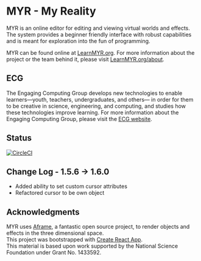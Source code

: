 # MYR - My Reality
MYR is an online editor for editing and viewing virtual worlds and effects. The system provides a beginner friendly interface with robust capabilities and is meant for exploration into the fun of programming.

MYR can be found online at [LearnMYR.org](https://learnmyr.org). For more information about the project or the team behind it, please visit [LearnMYR.org/about](https://learnmyr.org/about).

## ECG
The Engaging Computing Group develops new technologies to enable learners—youth, teachers, undergraduates, and others— in order for them to be creative in science, engineering, and computing, and studies how these technologies improve learning. For more information about the Engaging Computing Group, please visit the [ECG website](https://sites.uml.edu/engaging-computing).

## Status
[![CircleCI](https://circleci.com/gh/engaging-computing/MYR.svg?style=shield)](https://circleci.com/gh/engaging-computing/MYR)

## Change Log - 1.5.6 -> 1.6.0
- Added ability to set custom cursor attributes
- Refactored cursor to be own object

## Acknowledgments
MYR uses [Aframe](https://aframe.io), a fantastic open source project, to render objects and effects in the three dimensional space.  
This project was bootstrapped with [Create React App](https://github.com/facebookincubator/create-react-app).  
This material is based upon work supported by the National Science Foundation under Grant No. 1433592.  
